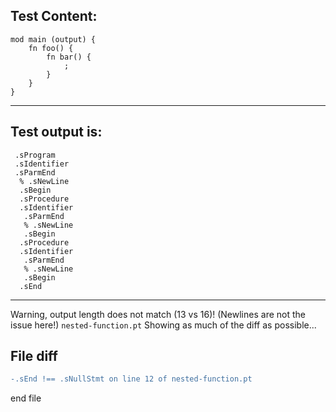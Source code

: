 
Test Content: 
-------------------------
```
mod main (output) {
    fn foo() {
        fn bar() {
            ;
        }
    }
}
```
------------------------
Test output is: 
-------------------------
```
 .sProgram
 .sIdentifier
 .sParmEnd
  % .sNewLine
  .sBegin
  .sProcedure
  .sIdentifier
   .sParmEnd
   % .sNewLine
   .sBegin
  .sProcedure
  .sIdentifier
   .sParmEnd
   % .sNewLine
   .sBegin
  .sEnd

```
------------------------
Warning, output length does not match (13 vs 16)!  (Newlines are not the issue here!) `nested-function.pt`
Showing as much of the diff as possible...

File diff
-------------------------
```diff
-.sEnd !== .sNullStmt on line 12 of nested-function.pt

```
end file
